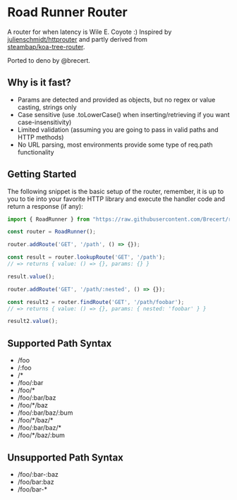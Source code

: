 # Road Runner Router

A router for when latency is Wile E. Coyote :) Inspired by
[julienschmidt/httprouter](https://github.com/julienschmidt/httprouter)
and partly derived from  
[steambap/koa-tree-router](https://www.npmjs.com/package/koa-tree-router).

Ported to deno by @brecert.

## Why is it fast?

* Params are detected and provided as objects, but no regex or value casting, strings only
* Case sensitive (use .toLowerCase() when inserting/retrieving if you want case-insensitivity)
* Limited validation (assuming you are going to pass in valid paths and HTTP methods)
* No URL parsing, most environments provide some type of req.path functionality

## Getting Started

The following snippet is the basic setup of the router, remember, it is
up to you to tie into your favorite HTTP library and execute the handler
code and return a response (if any):

```ts
import { RoadRunner } from "https://raw.githubusercontent.com/Brecert/road_runner/master/router.ts";

const router = RoadRunner();

router.addRoute('GET', '/path', () => {});

const result = router.lookupRoute('GET', '/path');
// => returns { value: () => {}, params: {} }

result.value();

router.addRoute('GET', '/path/:nested', () => {});

const result2 = router.findRoute('GET', '/path/foobar');
// => returns { value: () => {}, params: { nested: 'foobar' } }

result2.value();
```

## Supported Path Syntax

* /foo
* /:foo
* /*
* /foo/:bar
* /foo/\*
* /foo/:bar/baz
* /foo/\*/baz
* /foo/:bar/baz/:bum
* /foo/\*/baz/\*
* /foo/:bar/baz/\*
* /foo/*/baz/:bum

## Unsupported Path  Syntax

* /foo/:bar-:baz
* /foo/bar:baz
* /foo/bar-*